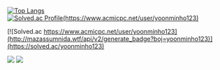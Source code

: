 [![Top Langs](https://github-readme-stats.vercel.app/api/top-langs/?username=Bear4243)](https://github.com/anuraghazra/github-readme-stats)
[![Solved.ac Profile(https://www.acmicpc.net/user/yoonminho123)](http://mazassumnida.wtf/api/v2/generate_badge?boj=yoonminho123)](https://solved.ac/yoonminho123)

[![Solved.ac https://www.acmicpc.net/user/yoonminho123](http://mazassumnida.wtf/api/v2/generate_badge?boj=yoonminho123)](https://solved.ac/yoonminho123)

<div>
<img src="https://img.shields.io/badge/react-%2361DAFB.svg?&style=for-the-badge&logo=react&logoColor=black" />
<img src="https://img.shields.io/badge/typescript-%233178C6.svg?&style=for-the-badge&logo=typescript&logoColor=white" />
</div>
